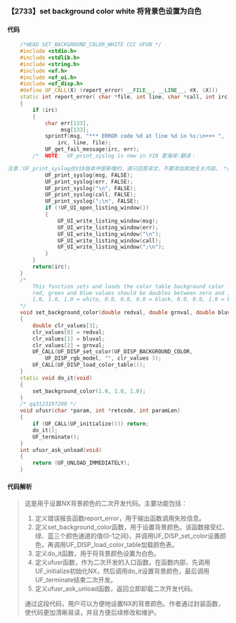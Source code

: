 ### 【2733】set background color white 将背景色设置为白色

#### 代码

```cpp
    /*HEAD SET_BACKGROUND_COLOR_WHITE CCC UFUN */  
    #include <stdio.h>  
    #include <stdlib.h>  
    #include <string.h>  
    #include <uf.h>  
    #include <uf_ui.h>  
    #include <uf_disp.h>  
    #define UF_CALL(X) (report_error( __FILE__, __LINE__, #X, (X)))  
    static int report_error( char *file, int line, char *call, int irc)  
    {  
        if (irc)  
        {  
            char err[133],  
                 msg[133];  
            sprintf(msg, "*** ERROR code %d at line %d in %s:\n+++ ",  
                irc, line, file);  
            UF_get_fail_message(irc, err);  
        /*  NOTE:  UF_print_syslog is new in V18 里海译:翻译：

注意：UF_print_syslog在V18版本中是新增的，请只回答译文，不要添加其他无关内容。 */  
            UF_print_syslog(msg, FALSE);  
            UF_print_syslog(err, FALSE);  
            UF_print_syslog("\n", FALSE);  
            UF_print_syslog(call, FALSE);  
            UF_print_syslog(";\n", FALSE);  
            if (!UF_UI_open_listing_window())  
            {  
                UF_UI_write_listing_window(msg);  
                UF_UI_write_listing_window(err);  
                UF_UI_write_listing_window("\n");  
                UF_UI_write_listing_window(call);  
                UF_UI_write_listing_window(";\n");  
            }  
        }  
        return(irc);  
    }  
    /*  
        This function sets and loads the color table background color  
        red, green and blue values should be doubles between zero and 1.  
        1.0, 1.0, 1.0 = white, 0.0, 0.0, 0.0 = black, 0.0, 0.0, 1.0 = blue  
    */  
    void set_background_color(double redval, double grnval, double bluval)  
    {  
        double clr_values[3];  
        clr_values[0] = redval;  
        clr_values[1] = bluval;  
        clr_values[2] = grnval;  
        UF_CALL(UF_DISP_set_color(UF_DISP_BACKGROUND_COLOR,  
            UF_DISP_rgb_model, "", clr_values ));  
        UF_CALL(UF_DISP_load_color_table());  
    }  
    static void do_it(void)  
    {  
        set_background_color(1.0, 1.0, 1.0);  
    }  
    /* qq3123197280 */  
    void ufusr(char *param, int *retcode, int paramLen)  
    {  
        if (UF_CALL(UF_initialize())) return;  
        do_it();  
        UF_terminate();  
    }  
    int ufusr_ask_unload(void)  
    {  
        return (UF_UNLOAD_IMMEDIATELY);  
    }

```

#### 代码解析

> 这是用于设置NX背景颜色的二次开发代码。主要功能包括：
>
> 1. 定义错误报告函数report_error，用于输出函数调用失败信息。
> 2. 定义set_background_color函数，用于设置背景颜色。该函数接受红、绿、蓝三个颜色通道的值(0-1之间)，并调用UF_DISP_set_color设置颜色，再调用UF_DISP_load_color_table加载颜色表。
> 3. 定义do_it函数，用于将背景颜色设置为白色。
> 4. 定义ufusr函数，作为二次开发的入口函数。在函数内部，先调用UF_initialize初始化NX，然后调用do_it设置背景颜色，最后调用UF_terminate结束二次开发。
> 5. 定义ufusr_ask_unload函数，返回立即卸载二次开发代码。
>
> 通过这段代码，用户可以方便地设置NX的背景颜色。作者通过封装函数，使代码更加清晰易读，并且方便后续修改和维护。
>
